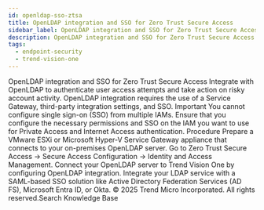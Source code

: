```yaml
---
id: openldap-sso-ztsa
title: OpenLDAP integration and SSO for Zero Trust Secure Access
sidebar_label: OpenLDAP integration and SSO for Zero Trust Secure Access
description: OpenLDAP integration and SSO for Zero Trust Secure Access
tags:
  - endpoint-security
  - trend-vision-one
---
```


 OpenLDAP integration and SSO for Zero Trust Secure Access Integrate with OpenLDAP to authenticate user access attempts and take action on risky account activity. OpenLDAP integration requires the use of a Service Gateway, third-party integration settings, and SSO. Important You cannot configure single sign-on (SSO) from multiple IAMs. Ensure that you configure the necessary permissions and SSO on the IAM you want to use for Private Access and Internet Access authentication. Procedure Prepare a VMware ESXi or Microsoft Hyper-V Service Gateway appliance that connects to your on-premises OpenLDAP server. Go to Zero Trust Secure Access → Secure Access Configuration → Identity and Access Management. Connect your OpenLDAP server to Trend Vision One by configuring OpenLDAP integration. Integrate your LDAP service with a SAML-based SSO solution like Active Directory Federation Services (AD FS), Microsoft Entra ID, or Okta. © 2025 Trend Micro Incorporated. All rights reserved.Search Knowledge Base